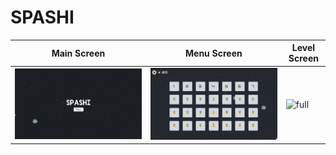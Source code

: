 # SPASHI

| Main Screen | Menu Screen | Level Screen |
| ------ | ------ | ------ |
| ![full](scrennshots/screen1.png) | ![camera](screenshots/screen2.png) | ![full](main/screenshots/screen3.png) |
